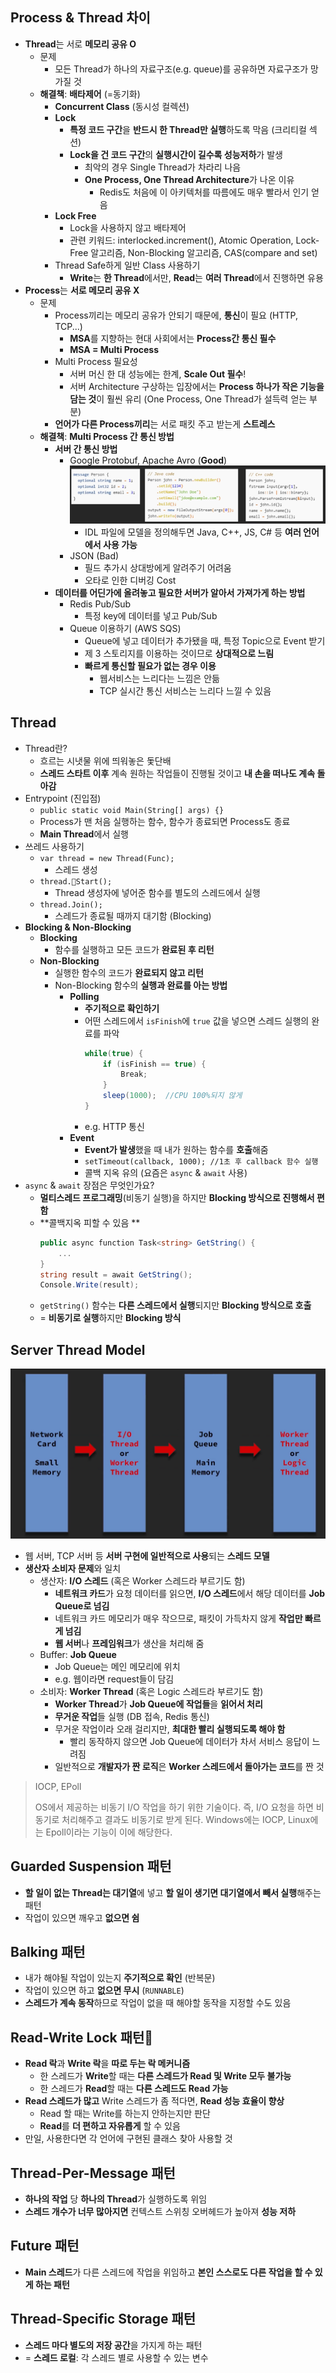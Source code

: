 ## Process & Thread 차이
- **Thread**는 서로 **메모리 공유 O**
	- 문제
		- 모든 Thread가 하나의 자료구조(e.g. queue)를 공유하면 자료구조가 망가질 것
	- **해결책**: **배타제어** (=동기화) 
		- **Concurrent Class** (동시성 컬렉션)
		- **Lock**
			- **특정 코드 구간**을 **반드시 한 Thread만 실행**하도록 막음 (크리티컬 섹션)
			- **Lock을 건 코드 구간**의 **실행시간이 길수록 성능저하**가 발생
				- 최악의 경우 Single Thread가 차라리 나음
				- **One Process, One Thread Architecture**가 나온 이유
					- Redis도 처음에 이 아키텍처를 따름에도 매우 빨라서 인기 얻음
		- **Lock Free**
			- Lock을 사용하지 않고 배타제어
			- 관련 키워드: interlocked.increment(), Atomic Operation, Lock-Free 알고리즘, Non-Blocking 알고리즘, CAS(compare and set)
		- Thread Safe하게 일반 Class 사용하기
			- **Write**는 **한 Thread**에서만, **Read**는 **여러 Thread**에서 진행하면 유용
- **Process**는 **서로 메모리 공유 X**
	- 문제
		- Process끼리는 메모리 공유가 안되기 때문에, **통신**이 필요 (HTTP, TCP...)
			- **MSA**를 지향하는 현대 사회에서는 **Process간 통신 필수**
			- **MSA = Multi Process**
		- Multi Process 필요성
			- 서버 머신 한 대 성능에는 한계, **Scale Out 필수**!
			- 서버 Architecture 구상하는 입장에서는 **Process 하나가 작은 기능을 담는 것**이 훨씬 유리 (One Process, One Thread가 설득력 얻는 부분)
		- **언어가 다른 Process끼리**는 서로 패킷 주고 받는게 **스트레스**
	- **해결책**: **Multi Process 간 통신 방법** 
		- **서버 간 통신 방법**
			- Google Protobuf, Apache Avro (**Good**)
				![](../images/idl_with_different_language.png)
				- IDL 파일에 모델을 정의해두면 Java, C++, JS, C# 등 **여러 언어에서 사용 가능**
			- JSON (Bad)
				- 필드 추가시 상대방에게 알려주기 어려움
				- 오타로 인한 디버깅 Cost
		- **데이터를 어딘가에 올려놓고 필요한 서버가 알아서 가져가게 하는 방법**
			- Redis Pub/Sub
				- 특정 key에 데이터를 넣고 Pub/Sub
			- Queue 이용하기 (AWS SQS)
				- Queue에 넣고 데이터가 추가됐을 때, 특정 Topic으로 Event 받기
				- 제 3 스토리지를 이용하는 것이므로 **상대적으로 느림**
				- **빠르게 통신할 필요가 없는 경우 이용**
					- 웹서비스는 느리다는 느낌은 안듦
					- TCP 실시간 통신 서비스는 느리다 느낄 수 있음
## Thread
- Thread란?
	- 흐르는 시냇물 위에 띄워놓은 돛단배
	- **스레드 스타트 이후** 계속 원하는 작업들이 진행될 것이고 **내 손을 떠나도 계속 돌아감**
- Entrypoint (진입점)
	- `public static void Main(String[] args) {}`
	- Process가 맨 처음 실행하는 함수, 함수가 종료되면 Process도 종료
	- **Main Thread**에서 실행
- 쓰레드 사용하기
	- `var thread = new Thread(Func);`
		- 스레드 생성
	- `thread.Start();`
		- Thread 생성자에 넣어준 함수를 별도의 스레드에서 실행
	- `thread.Join();`
		- 스레드가 종료될 때까지 대기함 (Blocking)
- **Blocking & Non-Blocking**
	- **Blocking**
		- 함수를 실행하고 모든 코드가 **완료된 후 리턴**
	- **Non-Blocking**
		- 실행한 함수의 코드가 **완료되지 않고 리턴**
		- Non-Blocking 함수의 **실행과 완료를 아는 방법**
			- **Polling**
				- **주기적으로 확인하기**
				- 어떤 스레드에서 `isFinish`에 `true` 값을 넣으면 스레드 실행의 완료를 파악
					```C#
					while(true) {
						if (isFinish == true) {
							Break;
						}
						sleep(1000);  //CPU 100%되지 않게
					}
					```
				- e.g. HTTP 통신
			- **Event**
				- **Event가 발생**했을 때 내가 원하는 함수를 **호출**해줌
				- `setTimeout(callback, 1000); //1초 후 callback 함수 실행`
				- 콜백 지옥 유의 (요즘은 `async` & `await` 사용)
- `async` & `await` 장점은 무엇인가요?
	- **멀티스레드 프로그래밍**(비동기 실행)을 하지만 **Blocking 방식으로 진행해서 편함**
	- **콜백지옥 피할 수 있음 **
		```C#
		public async function Task<string> GetString() {
			...
		}
		string result = await GetString();
		Console.Write(result);
		```
	- `getString()` 함수는 **다른 스레드에서 실행**되지만 **Blocking 방식으로 호출**
	- = **비동기로 실행**하지만 **Blocking 방식**

## Server Thread Model
![server_thread_model](../images/server_thread_model.png)
- 웹 서버, TCP 서버 등 **서버 구현에 일반적으로 사용**되는 **스레드 모델**
- **생산자 소비자 문제**와 일치
	- 생산자: **I/O 스레드** (혹은 Worker 스레드라 부르기도 함)
		- **네트워크 카드**가 요청 데이터를 읽으면, **I/O 스레드**에서 해당 데이터를 **Job Queue로 넘김**
		- 네트워크 카드 메모리가 매우 작으므로, 패킷이 가득차지 않게 **작업만 빠르게 넘김**
		- **웹 서버**나 **프레임워크**가 생산을 처리해 줌
	- Buffer: **Job Queue**
		- Job Queue는 메인 메모리에 위치
		- e.g. 웹이라면 request들이 담김
	- 소비자: **Worker Thread** (혹은 Logic 스레드라 부르기도 함)
		- **Worker Thread**가 **Job Queue에 작업들**을 **읽어서 처리**
		- **무거운 작업**들 실행 (DB 접속, Redis 통신)
		- 무거운 작업이라 오래 걸리지만, **최대한 빨리 실행되도록 해야 함**
			- 빨리 동작하지 않으면 Job Queue에 데이터가 차서 서비스 응답이 느려짐
		- 일반적으로 **개발자가 짠 로직**은 **Worker 스레드에서 돌아가는 코드**를 짠 것

>IOCP, EPoll
>
>OS에서 제공하는 비동기 I/O 작업을 하기 위한 기술이다. 
>즉, I/O 요청을 하면 비동기로 처리해주고 결과도 비동기로 받게 된다. Windows에는 IOCP, Linux에는 Epoll이라는 기능이 이에 해당한다.

## Guarded Suspension 패턴
- **할 일이 없는 Thread는 대기열**에 넣고 **할 일이 생기면 대기열에서 빼서 실행**해주는 패턴
- 작업이 있으면 깨우고 **없으면 쉼**
## Balking 패턴
- 내가 해야될 작업이 있는지 **주기적으로 확인** (반복문)
- 작업이 있으면 하고 **없으면 무시** (`RUNNABLE`)
- **스레드가 계속 동작**하므로 작업이 없을 때 해야할 동작을 지정할 수도 있음
## Read-Write Lock 패턴
- **Read 락**과 **Write 락**을 **따로 두는 락 메커니즘**
	- 한 스레드가 **Write**할 때는 **다른 스레드가 Read 및 Write 모두 불가능**
	- 한 스레드가 **Read**할 때는 **다른 스레드도 Read 가능**
- **Read 스레드가 많고** Write 스레드가 좀 적다면, **Read 성능 효율이 향상**
	- Read 할 때는 Write를 하는지 안하는지만 판단
	- **Read**를 **더 편하고 자유롭게** 할 수 있음
- 만일, 사용한다면 각 언어에 구현된 클래스 찾아 사용할 것
## Thread-Per-Message 패턴
- **하나의 작업** 당 **하나의 Thread**가 실행하도록 위임
- **스레드 개수가 너무 많아지면** 컨텍스트 스위칭 오버헤드가 높아져 **성능 저하**
## Future 패턴
- **Main 스레드**가 다른 스레드에 작업을 위임하고 **본인 스스로도 다른 작업을 할 수 있게 하는 패턴**
## Thread-Specific Storage 패턴
- **스레드 마다 별도의 저장 공간**을 가지게 하는 패턴
- = **스레드 로컬**: 각 스레드 별로 사용할 수 있는 변수